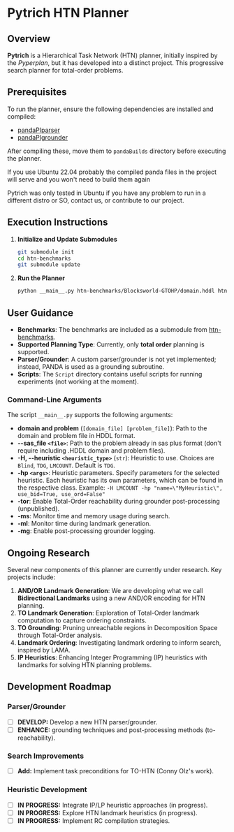 # Pytrich HTN Planner

## Overview
**Pytrich** is a Hierarchical Task Network (HTN) planner, initially inspired by the *Pyperplan*, but it has developed into a distinct project. This progressive search planner for total-order problems.

## Prerequisites
To run the planner, ensure the following dependencies are installed and compiled:

- [pandaPIparser](https://github.com/panda-planner-dev/pandaPIparser)
- [pandaPIgrounder](https://github.com/panda-planner-dev/pandaPIgrounder)


After compiling these, move them to `pandaBuilds` directory before executing the planner.

If you use Ubuntu 22.04 probably the compiled panda files in the project will serve and you won't need to build them again

Pytrich was only tested in Ubuntu if you have any problem to run in a different distro or SO, contact us, or contribute to our project.

## Execution Instructions

1. **Initialize and Update Submodules**
    ```bash
    git submodule init
    cd htn-benchmarks
    git submodule update
    ```

2. **Run the Planner**
    ```bash
    python __main__.py htn-benchmarks/Blocksworld-GTOHP/domain.hddl htn-benchmarks/Blocksworld-GTOHP/p01.hddl 
    ```

## User Guidance
- **Benchmarks**: The benchmarks are included as a submodule from [htn-benchmarks](https://github.com/schererl/htn-benchmarks).
- **Supported Planning Type**: Currently, only **total order** planning is supported.
- **Parser/Grounder**: A custom parser/grounder is not yet implemented; instead, PANDA is used as a grounding subroutine.
- **Scripts**: The `Script` directory contains useful scripts for running experiments (not working at the moment).

### Command-Line Arguments
The script `__main__.py` supports the following arguments:

- **domain and problem** (`[domain_file] [problem_file]`): Path to the domain and problem file in HDDL format. 
- **--sas_file `<file>`**: Path to the problem already in sas plus format (don't require including .HDDL domain and problem files).
- **-H, --heuristic `<heuristic_type>`** (`str`): Heuristic to use. Choices are `Blind`, `TDG`, `LMCOUNT`. Default is `TDG`.
- **-hp `<args>`**: Heuristic parameters. Specify parameters for the selected heuristic. Each heuristic has its own parameters, which can be found in the respective class. Example: `-H LMCOUNT -hp "name=\"MyHeuristic\", use_bid=True, use_ord=False"`
- **-tor**: Enable Total-Order reachability during grounder post-processing (unpublished).
- **-ms**: Monitor time and memory usage during search.
- **-ml**: Monitor time during landmark generation.
- **-mg**: Enable post-processing grounder logging.

## Ongoing Research
Several new components of this planner are currently under research. Key projects include:

1. **AND/OR Landmark Generation**: We are developing what we call **Bidirectional Landmarks** using a new AND/OR encoding for HTN planning.
2. **TO Landmark Generation**: Exploration of Total-Order landmark computation to capture ordering constraints.
3. **TO Grounding**: Pruning unreachable regions in Decomposition Space through Total-Order analysis.
4. **Landmark Ordering**: Investigating landmark ordering to inform search, inspired by LAMA.
5. **IP Heuristics**: Enhancing Integer Programming (IP) heuristics with landmarks for solving HTN planning problems.

## Development Roadmap

### Parser/Grounder
- [ ] **DEVELOP:** Develop a new HTN parser/grounder.
- [ ] **ENHANCE:** grounding techniques and post-processing methods (to-reachability).

### Search Improvements
- [ ] **Add:** Implement task preconditions for TO-HTN (Conny Olz's work).

### Heuristic Development
- [ ] **IN PROGRESS:** Integrate IP/LP heuristic approaches (in progress).
- [ ] **IN PROGRESS:** Explore HTN landmark heuristics (in progress).
- [ ] **IN PROGRESS:** Implement RC compilation strategies.
